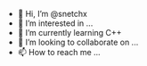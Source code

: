- 👋 Hi, I’m @snetchx
- 👀 I’m interested in ...
- 🌱 I’m currently learning C++
- 💞️ I’m looking to collaborate on ...
- 📫 How to reach me ...

<!---
snetchx/snetchx is a ✨ special ✨ repository because its `README.md` (this file) appears on your GitHub profile.
You can click the Preview link to take a look at your changes.
--->
